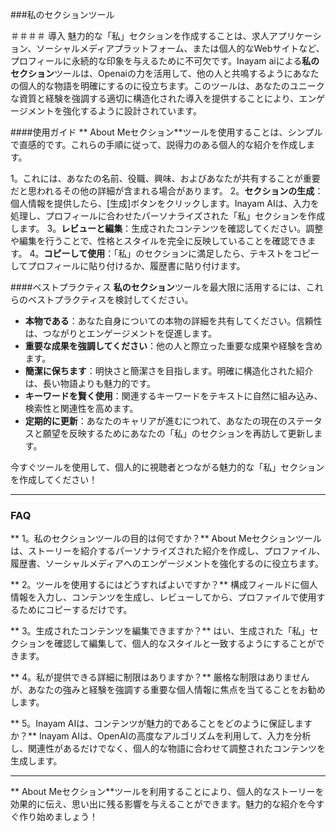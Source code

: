 ###私のセクションツール

＃＃＃＃ 導入
魅力的な「私」セクションを作成することは、求人アプリケーション、ソーシャルメディアプラットフォーム、または個人的なWebサイトなど、プロフィールに永続的な印象を与えるために不可欠です。Inayam aiによる**私のセクション**ツールは、Openaiの力を活用して、他の人と共鳴するようにあなたの個人的な物語を明確にするのに役立ちます。このツールは、あなたのユニークな資質と経験を強調する適切に構造化された導入を提供することにより、エンゲージメントを強化するように設計されています。

####使用ガイド
** About Meセクション**ツールを使用することは、シンプルで直感的です。これらの手順に従って、説得力のある個人的な紹介を作成します。

1。これには、あなたの名前、役職、興味、およびあなたが共有することが重要だと思われるその他の詳細が含まれる場合があります。
2。**セクションの生成**：個人情報を提供したら、[生成]ボタンをクリックします。Inayam AIは、入力を処理し、プロフィールに合わせたパーソナライズされた「私」セクションを作成します。
3。**レビューと編集**：生成されたコンテンツを確認してください。調整や編集を行うことで、性格とスタイルを完全に反映していることを確認できます。
4。**コピーして使用**：「私」のセクションに満足したら、テキストをコピーしてプロフィールに貼り付けるか、履歴書に貼り付けます。

####ベストプラクティス
**私のセクション**ツールを最大限に活用するには、これらのベストプラクティスを検討してください。

-  **本物である**：あなた自身についての本物の詳細を共有してください。信頼性は、つながりとエンゲージメントを促進します。
-  **重要な成果を強調してください**：他の人と際立った重要な成果や経験を含めます。
-  **簡潔に保ちます**：明快さと簡潔さを目指します。明確に構造化された紹介は、長い物語よりも魅力的です。
-  **キーワードを賢く使用**：関連するキーワードをテキストに自然に組み込み、検索性と関連性を高めます。
-  **定期的に更新**：あなたのキャリアが進むにつれて、あなたの現在のステータスと願望を反映するためにあなたの「私」のセクションを再訪して更新します。

今すぐツールを使用して、個人的に視聴者とつながる魅力的な「私」セクションを作成してください！

----

### FAQ

** 1。私のセクションツールの目的は何ですか？**
About Meセクションツールは、ストーリーを紹介するパーソナライズされた紹介を作成し、プロファイル、履歴書、ソーシャルメディアへのエンゲージメントを強化するのに役立ちます。

** 2。ツールを使用するにはどうすればよいですか？**
構成フィールドに個人情報を入力し、コンテンツを生成し、レビューしてから、プロファイルで使用するためにコピーするだけです。

** 3。生成されたコンテンツを編集できますか？**
はい、生成された「私」セクションを確認して編集して、個人的なスタイルと一致するようにすることができます。

** 4。私が提供できる詳細に制限はありますか？**
厳格な制限はありませんが、あなたの強みと経験を強調する重要な個人情報に焦点を当てることをお勧めします。

** 5。Inayam AIは、コンテンツが魅力的であることをどのように保証しますか？**
Inayam AIは、OpenAIの高度なアルゴリズムを利用して、入力を分析し、関連性があるだけでなく、個人的な物語に合わせて調整されたコンテンツを生成します。

----

** About Meセクション**ツールを利用することにより、個人的なストーリーを効果的に伝え、思い出に残る影響を与えることができます。魅力的な紹介を今すぐ作り始めましょう！
